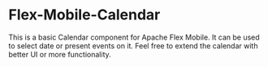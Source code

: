 # Flex-Mobile-Calendar
This is a basic Calendar component for Apache Flex Mobile. It can be used to select date or present events on it. Feel free to extend the calendar with better UI or more functionality.
